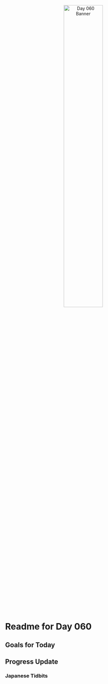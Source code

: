 <div align="center">
 <img src="../../Images/image_060.jpg" alt="Day 060 Banner" width="50%">
</div>

# Readme for Day 060

## Goals for Today

## Progress Update

### Japanese Tidbits

